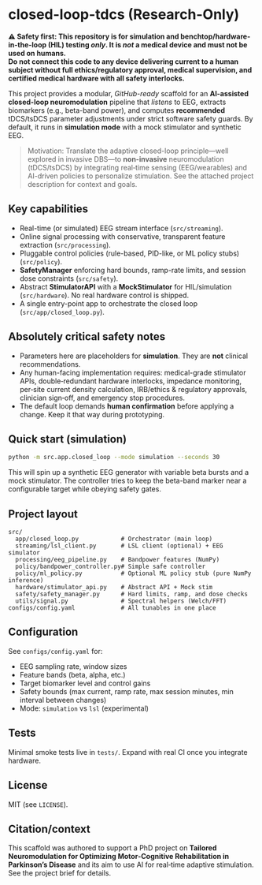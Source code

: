 
# closed-loop-tdcs (Research-Only)

**⚠️ Safety first: This repository is for simulation and benchtop/hardware-in-the-loop (HIL) testing _only_. It is *not* a medical device and must not be used on humans.**  
**Do not connect this code to any device delivering current to a human subject without full ethics/regulatory approval, medical supervision, and certified medical hardware with all safety interlocks.**

This project provides a modular, *GitHub-ready* scaffold for an **AI-assisted closed-loop neuromodulation** pipeline that *listens* to EEG, extracts biomarkers (e.g., beta-band power), and computes **recommended** tDCS/tsDCS parameter adjustments under strict software safety guards. By default, it runs in **simulation mode** with a mock stimulator and synthetic EEG.

> Motivation: Translate the adaptive closed-loop principle—well explored in invasive DBS—to **non-invasive** neuromodulation (tDCS/tsDCS) by integrating real‑time sensing (EEG/wearables) and AI-driven policies to personalize stimulation. See the attached project description for context and goals. 

## Key capabilities
- Real-time (or simulated) EEG stream interface (`src/streaming`).
- Online signal processing with conservative, transparent feature extraction (`src/processing`).
- Pluggable control policies (rule-based, PID-like, or ML policy stubs) (`src/policy`).
- **SafetyManager** enforcing hard bounds, ramp-rate limits, and session dose constraints (`src/safety`).
- Abstract **StimulatorAPI** with a **MockStimulator** for HIL/simulation (`src/hardware`). No real hardware control is shipped.
- A single entry-point app to orchestrate the closed loop (`src/app/closed_loop.py`).

## Absolutely critical safety notes
- Parameters here are placeholders for **simulation**. They are **not** clinical recommendations.  
- Any human-facing implementation requires: medical-grade stimulator APIs, double‑redundant hardware interlocks, impedance monitoring, per‑site current density calculation, IRB/ethics & regulatory approvals, clinician sign‑off, and emergency stop procedures.
- The default loop demands **human confirmation** before applying a change. Keep it that way during prototyping.

## Quick start (simulation)
```bash
python -m src.app.closed_loop --mode simulation --seconds 30
```
This will spin up a synthetic EEG generator with variable beta bursts and a mock stimulator. The controller tries to keep the beta-band marker near a configurable target while obeying safety gates.

## Project layout
```
src/
  app/closed_loop.py            # Orchestrator (main loop)
  streaming/lsl_client.py       # LSL client (optional) + EEG simulator
  processing/eeg_pipeline.py    # Bandpower features (NumPy)
  policy/bandpower_controller.py# Simple safe controller
  policy/ml_policy.py           # Optional ML policy stub (pure NumPy inference)
  hardware/stimulator_api.py    # Abstract API + Mock stim
  safety/safety_manager.py      # Hard limits, ramp, and dose checks
  utils/signal.py               # Spectral helpers (Welch/FFT)
configs/config.yaml             # All tunables in one place
```

## Configuration
See `configs/config.yaml` for:
- EEG sampling rate, window sizes
- Feature bands (beta, alpha, etc.)
- Target biomarker level and control gains
- Safety bounds (max current, ramp rate, max session minutes, min interval between changes)
- Mode: `simulation` vs `lsl` (experimental)

## Tests
Minimal smoke tests live in `tests/`. Expand with real CI once you integrate hardware.

## License
MIT (see `LICENSE`).

## Citation/context
This scaffold was authored to support a PhD project on **Tailored Neuromodulation for Optimizing Motor‑Cognitive Rehabilitation in Parkinson’s Disease** and its aim to use AI for real‑time adaptive stimulation. See the project brief for details.
